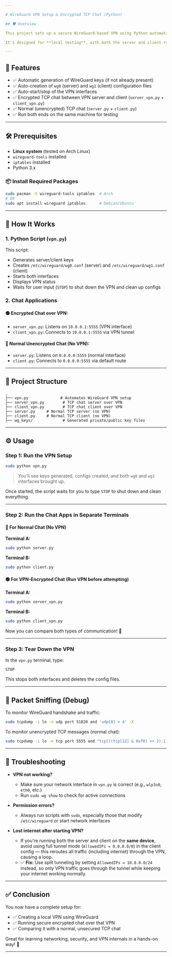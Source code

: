```yaml
---

# WireGuard VPN Setup & Encrypted TCP Chat (Python)

## 🛡️ Overview

This project sets up a secure WireGuard-based VPN using Python automation, and demonstrates **end-to-end encrypted communication** using a simple TCP server and client over the VPN tunnel. It also includes a **normal, unencrypted TCP chat** for comparison.

It's designed for **local testing**, with both the server and client running on the same machine, communicating securely via the WireGuard interface.

---
```


## 🚀 Features

- ✅ Automatic generation of WireGuard keys (if not already present)
- ✅ Auto-creation of `wg0` (server) and `wg1` (client) configuration files
- ✅ Auto-start/stop of the VPN interfaces
- ✅ Encrypted TCP chat between VPN server and client (`server_vpn.py` + `client_vpn.py`)
- ✅ Normal (unencrypted) TCP chat (`server.py` + `client.py`)
- ✅ Run both ends on the same machine for testing

---

## 🛠️ Prerequisites

- **Linux system** (tested on Arch Linux)
- `wireguard-tools` installed
- `iptables` installed
- Python 3.x

### 📦 Install Required Packages
```bash
sudo pacman -S wireguard-tools iptables  # Arch
# OR
sudo apt install wireguard iptables      # Debian/Ubuntu
```

---

## 🔧 How It Works

### 1. Python Script (`vpn.py`)
This script:

- Generates server/client keys
- Creates `/etc/wireguard/wg0.conf` (server) and `/etc/wireguard/wg1.conf` (client)
- Starts both interfaces
- Displays VPN status
- Waits for user input (`STOP`) to shut down the VPN and clean up configs

### 2. Chat Applications

#### 🟢 Encrypted Chat over VPN:
- `server_vpn.py`: Listens on `10.0.0.1:5555` (VPN interface)
- `client_vpn.py`: Connects to `10.0.0.1:5555` via VPN tunnel

#### 🔵 Normal Unencrypted Chat (No VPN):
- `server.py`: Listens on `0.0.0.0:5555` (normal interface)
- `client.py`: Connects to `0.0.0.0:5555` via default route

---

## 📁 Project Structure

```
.
├── vpn.py              # Automates WireGuard VPN setup
├── server_vpn.py        # TCP chat server over VPN
├── client_vpn.py        # TCP chat client over VPN
├── server.py     # Normal TCP server (no VPN)
├── client.py     # Normal TCP client (no VPN)
├── wg_keys/             # Generated private/public key files
```

---

## ⚙️ Usage

### Step 1: Run the VPN Setup
```bash
sudo python vpn.py
```

> You'll see keys generated, configs created, and both `wg0` and `wg1` interfaces brought up.

Once started, the script waits for you to type `STOP` to shut down and clean everything.

---

### Step 2: Run the Chat Apps in Separate Terminals

#### 🔵 For Normal Chat (No VPN)
**Terminal A:**
```bash
sudo python server.py
```
**Terminal B:**
```bash
sudo python client.py
```

#### 🟢 For VPN-Encrypted Chat (Run VPN before attempting)
**Terminal A:**
```bash
sudo python server_vpn.py
```
**Terminal B:**
```bash
sudo python client_vpn.py
```

Now you can compare both types of communication! 🎉

---

### Step 3: Tear Down the VPN

In the `vpn.py` terminal, type:
```text
STOP
```

This stops both interfaces and deletes the config files.

---

## 🧪 Packet Sniffing (Debug)

To monitor WireGuard handshake and traffic:
```bash
sudo tcpdump -i lo -n udp port 51820 and 'udp[8] = 4' -X
```

To monitor unencrypted TCP messages (normal chat):
```bash
sudo tcpdump -i lo -n tcp port 5555 and "tcp[((tcp[12] & 0xf0) >> 2):1] != 0" -X
```

---

## 🧯 Troubleshooting

- **VPN not working?**
  - Make sure your network interface in `vpn.py` is correct (e.g., `wlp3s0`, `eth0`, etc.)
  - Run `sudo wg show` to check for active connections

- **Permission errors?**
  - Always run scripts with `sudo`, especially those that modify `/etc/wireguard` or start network interfaces

- **Lost internet after starting VPN?**
  - If you're running both the server and client on the **same device**, avoid using full tunnel mode (`AllowedIPs = 0.0.0.0/0`) in the client config — this reroutes all traffic (including internet) through the VPN, causing a loop.  
  - ✅ **Fix:** Use split tunneling by setting `AllowedIPs = 10.0.0.0/24` instead, so only VPN traffic goes through the tunnel while keeping your internet working normally.

---

## ✅ Conclusion

You now have a complete setup for:

- ✅ Creating a local VPN using WireGuard
- ✅ Running secure encrypted chat over that VPN
- ✅ Comparing it with a normal, unsecured TCP chat

Great for learning networking, security, and VPN internals in a hands-on way! 🚀

---